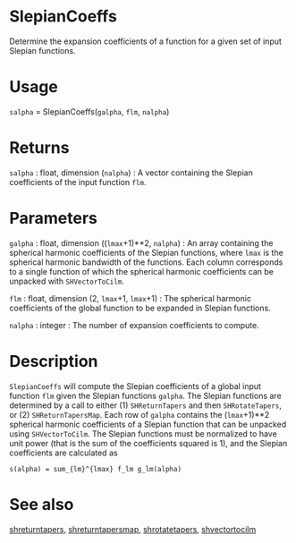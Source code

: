 # SlepianCoeffs

Determine the expansion coefficients of a function for a given set of input Slepian functions.

# Usage

`salpha` = SlepianCoeffs(`galpha`, `flm`, `nalpha`)

# Returns

`salpha` : float, dimension (`nalpha`)
:   A vector containing the Slepian coefficients of the input function `flm`.

# Parameters

`galpha` : float, dimension ((`lmax`+1)\*\*2, `nalpha`)
:   An array containing the spherical harmonic coefficients of the Slepian functions, where `lmax` is the spherical harmonic bandwidth of the functions. Each column corresponds to a single function of which the spherical harmonic coefficients can be unpacked with `SHVectorToCilm`.

`flm` : float, dimension (2, `lmax`+1, `lmax`+1)
:   The spherical harmonic coefficients of the global function to be expanded in Slepian functions.

`nalpha` : integer
:   The number of expansion coefficients to compute.

# Description

`SlepianCoeffs` will compute the Slepian coefficients of a global input function `flm` given the Slepian functions `galpha`. The Slepian functions are determined by a call to either (1) `SHReturnTapers` and then `SHRotateTapers`, or (2) `SHReturnTapersMap`. Each row of `galpha` contains the (`lmax`+1)\*\*2 spherical harmonic coefficients of a Slepian function that can be unpacked using `SHVectorToCilm`. The Slepian functions must be normalized to have unit power (that is the sum of the coefficients squared is 1), and the Slepian coefficients are calculated as

`s(alpha) = sum_{lm}^{lmax} f_lm g_lm(alpha)`  

# See also

[shreturntapers](pyshreturntapers.html), [shreturntapersmap](pyshreturntapersmap.html), [shrotatetapers](pyshrotatetapers.html), [shvectortocilm](pyshvectortocilm.html)
